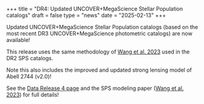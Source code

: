 +++
title = "DR4: Updated UNCOVER+MegaScience Stellar Population catalogs"
draft = false
type = "news"
date = "2025-02-13"
+++

Updated UNCOVER+MegaScience Stellar Population catalogs (based on the 
most recent DR3 UNCOVER+MegaScience photometric catalogs) are now available! 

This release uses the same methodology of [Wang et al. 2023](https://ui.adsabs.harvard.edu/abs/2023arXiv231001276W/abstract) used in the DR2 SPS catalogs. 

Note this also includes the improved and updated strong lensing model of Abell 2744 (v2.0)! 

See the [Data Release 4 page](/DR4.html#SPSCatalogs) and the SPS modeling paper ([Wang et al. 2023](https://ui.adsabs.harvard.edu/abs/2023arXiv231001276W/abstract)) for full details!

